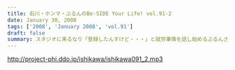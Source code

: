 ```yaml
---
title: 石川・ホンマ・ぶるんのBe-SIDE Your Life! vol.91-2
date: January 30, 2008
tags: ['2008', 'January 2008', 'vol.91']
draft: false
summary: スタジオに来るなり「登録したんすけど・・・」と就労事情を話し始めるぶるんさん！！僕もそうなのですが、募集条件の「年齢」・・・って深くのしかかりますよね。しかし、１３時から働きたいって・・・ねぇ。ビーサイの収録もできませんよ。それでは。平成２０年現在の派遣バイト事情は随時レポート待ってますんでお願いしますね。NAMAE
---
```


http://project-phi.ddo.jp/ishikawa/ishikawa091_2.mp3